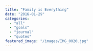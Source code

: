 ```yaml
---
title: "Family is Everything"
date: "2016-01-29"
categories: 
  - "all"
  - "goals"
  - "journal"
  - "quotes"
featured_image: "/images/IMG_0020.jpg"
---
```



